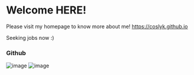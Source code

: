 # Welcome HERE!

Please visit my homepage to know more about me!
https://coslyk.github.io

Seeking jobs now :)

### Github
![image](https://github-readme-stats.vercel.app/api?username=coslyk&hide_border=true)
![image](https://github-readme-stats.vercel.app/api/top-langs/?username=coslyk&layout=compact&hide_border=true&&langs_count=8)
